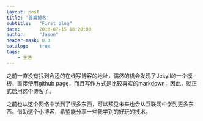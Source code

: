 ```yaml
---
layout: post
title: '首篇博客'
subtitle:   "First blog"
date:       2018-07-15 18:20:00
author:     "Jason"
header-mask: 0.3
catalog:    true
tags:
    - 生活
---
```

之前一直没有找到合适的在线写博客的地址，偶然的机会发现了Jekyll的一个模板，直接使用github page，而且写作方式是比较喜欢的markdown，因此，就正式启用这个博客了。

之前也从这个网络中学到了很多东西，可以预见未来也会从互联网中学到更多东西。借助这个小博客，希望能分享一些我学到的好玩的技术。